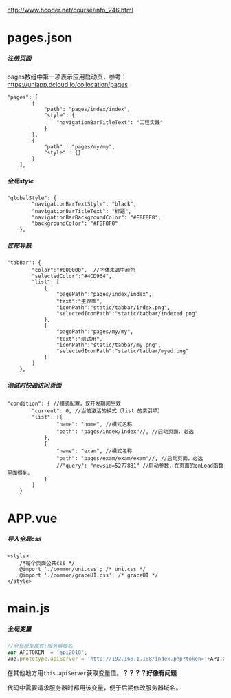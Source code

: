 http://www.hcoder.net/course/info_246.html

# pages.json

##### 注册页面

pages数组中第一项表示应用启动页，参考：https://uniapp.dcloud.io/collocation/pages

```
"pages": [ 
		{
			"path": "pages/index/index",
			"style": {
				"navigationBarTitleText": "工程实践"
			}
		},
		{
            "path" : "pages/my/my",
            "style" : {}
        }
    ],
```

##### 全局style

```
"globalStyle": {
		"navigationBarTextStyle": "black",
		"navigationBarTitleText": "标题",
		"navigationBarBackgroundColor": "#F8F8F8",
		"backgroundColor": "#F8F8F8"
	},
```

##### 底部导航

```
"tabBar": {
		"color":"#000000",	//字体未选中颜色
		"selectedColor":"#4CD964",
		"list": [
			{
				"pagePath":"pages/index/index",
				"text":"主界面",
				"iconPath":"static/tabbar/index.png",
				"selectedIconPath":"static/tabbar/indexed.png"
			},
			{
				"pagePath":"pages/my/my",
				"text":"测试用",
				"iconPath":"static/tabbar/my.png",
				"selectedIconPath":"static/tabbar/myed.png"
			}
		]
	},
```

##### 测试时快速访问页面

```
"condition": { //模式配置，仅开发期间生效
	    "current": 0, //当前激活的模式（list 的索引项）
	    "list": [{
	            "name": "home", //模式名称
	            "path": "pages/index/index"//, //启动页面，必选
	        },
	        {
	            "name": "exam", //模式名称
	            "path": "pages/exam/exam/exam"//, //启动页面，必选
	            //"query": "newsid=5277881" //启动参数，在页面的onLoad函数里面得到。
	        }
	    ]
	}
```



# APP.vue

##### 导入全局css

```
<style>
	/*每个页面公共css */
	@import './common/uni.css'; /* uni.css */
	@import './common/graceUI.css'; /* graceUI */
</style>
```



# main.js

##### 全局变量

```js
//全局原型属性:服务器域名
var APITOKEN  = 'api2018';
Vue.prototype.apiServer = 'http://192.168.1.188/index.php?token='+APITOKEN+'&c=member&m=login';
```

在其他地方用`this.apiServer`获取变量值。**？？？？好像有问题**

代码中需要请求服务器时都用该变量，便于后期修改服务器域名。

